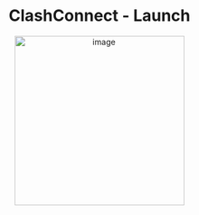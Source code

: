 <h1 align="center">ClashConnect - Launch</h1>
<p align="center">
  <img width="300" alt="image" src="https://github.com/user-attachments/assets/1efea15a-8844-408c-a9a3-ac7837018513">
</p>

